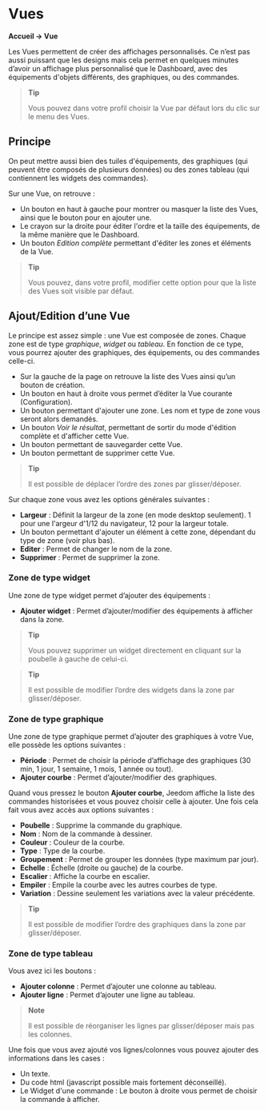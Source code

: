 # Vues
**Accueil → Vue**

Les Vues permettent de créer des affichages personnalisés.
Ce n’est pas aussi puissant que les designs mais cela permet en quelques minutes d’avoir un affichage plus personnalisé que le Dashboard, avec des équipements d'objets différents, des graphiques, ou des commandes.

> **Tip**
>
> Vous pouvez dans votre profil choisir la Vue par défaut lors du clic sur le menu des Vues.

## Principe

On peut mettre aussi bien des tuiles d'équipements, des graphiques (qui peuvent être composés de plusieurs données) ou des zones tableau (qui contiennent les widgets des commandes).

Sur une Vue, on retrouve :

- Un bouton en haut à gauche pour montrer ou masquer la liste des Vues, ainsi que le bouton pour en ajouter une.
- Le crayon sur la droite pour éditer l'ordre et la taille des équipements, de la même manière que le Dashboard.
- Un bouton *Edition complète* permettant d'éditer les zones et éléments de la Vue.

> **Tip**
>
> Vous pouvez, dans votre profil, modifier cette option pour que la liste des Vues soit visible par défaut.

## Ajout/Edition d’une Vue

Le principe est assez simple : une Vue est composée de zones. Chaque zone est de type *graphique*, *widget* ou *tableau*. En fonction de ce type, vous pourrez ajouter des graphiques, des équipements, ou des commandes celle-ci.

- Sur la gauche de la page on retrouve la liste des Vues ainsi qu’un bouton de création.
- Un bouton en haut à droite vous permet d’éditer la Vue courante (Configuration).
- Un bouton permettant d'ajouter une zone. Les nom et type de zone vous seront alors demandés.
- Un bouton *Voir le résultat*, permettant de sortir du mode d'édition complète et d'afficher cette Vue.
- Un bouton permettant de sauvegarder cette Vue.
- Un bouton permettant de supprimer cette Vue.

> **Tip**
>
> Il est possible de déplacer l’ordre des zones par glisser/déposer.

Sur chaque zone vous avez les options générales suivantes :

- **Largeur** : Définit la largeur de la zone (en mode desktop seulement). 1 pour une l'argeur d'1/12 du navigateur, 12 pour la largeur totale.
- Un bouton permettant d'ajouter un élément à cette zone, dépendant du type de zone (voir plus bas).
- **Editer** : Permet de changer le nom de la zone.
- **Supprimer** : Permet de supprimer la zone.

### Zone de type widget

Une zone de type widget permet d’ajouter des équipements :

- **Ajouter widget** : Permet d’ajouter/modifier des équipements à afficher dans la zone.

> **Tip**
>
> Vous pouvez supprimer un widget directement en cliquant sur la poubelle à gauche de celui-ci.

> **Tip**
>
> Il est possible de modifier l’ordre des widgets dans la zone par glisser/déposer.


### Zone de type graphique

Une zone de type graphique permet d’ajouter des graphiques à votre Vue, elle possède les options suivantes :

- **Période** : Permet de choisir la période d’affichage des graphiques (30 min, 1 jour, 1 semaine, 1 mois, 1 année ou tout).
- **Ajouter courbe** : Permet d’ajouter/modifier des graphiques.

Quand vous pressez le bouton **Ajouter courbe**, Jeedom affiche la liste des commandes historisées et vous pouvez choisir celle à ajouter. Une fois cela fait vous avez accès aux options suivantes :

- **Poubelle** : Supprime la commande du graphique.
- **Nom** : Nom de la commande à dessiner.
- **Couleur** : Couleur de la courbe.
- **Type** : Type de la courbe.
- **Groupement** : Permet de grouper les données (type maximum par jour).
- **Echelle** : Échelle (droite ou gauche) de la courbe.
- **Escalier** : Affiche la courbe en escalier.
- **Empiler** : Empile la courbe avec les autres courbes de type.
- **Variation** : Dessine seulement les variations avec la valeur précédente.

> **Tip**
>
> Il est possible de modifier l’ordre des graphiques dans la zone par glisser/déposer.

### Zone de type tableau

Vous avez ici les boutons :

- **Ajouter colonne** : Permet d’ajouter une colonne au tableau.
- **Ajouter ligne** : Permet d’ajouter une ligne au tableau.

> **Note**
>
> Il est possible de réorganiser les lignes par glisser/déposer mais pas les colonnes.

Une fois que vous avez ajouté vos lignes/colonnes vous pouvez ajouter des informations dans les cases :

- Un texte.
- Du code html (javascript possible mais fortement déconseillé).
- Le Widget d'une commande : Le bouton à droite vous permet de choisir la commande à afficher.
